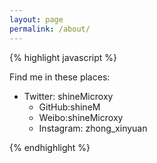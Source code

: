 ```yaml
---
layout: page
permalink: /about/
---
```


{% highlight javascript %}

Find me in these places:
- Twitter: shineMicroxy
	- GitHub:shineM
	- Weibo:shineMicroxy
	- Instagram: zhong_xinyuan

{% endhighlight %}

